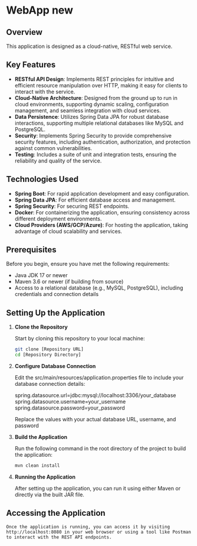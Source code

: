 # WebApp new

## Overview

This application is designed as a cloud-native, RESTful web service.

## Key Features

- **RESTful API Design**: Implements REST principles for intuitive and efficient resource manipulation over HTTP, making it easy for clients to interact with the service.
- **Cloud-Native Architecture**: Designed from the ground up to run in cloud environments, supporting dynamic scaling, configuration management, and seamless integration with cloud services.
- **Data Persistence**: Utilizes Spring Data JPA for robust database interactions, supporting multiple relational databases like MySQL and PostgreSQL.
- **Security**: Implements Spring Security to provide comprehensive security features, including authentication, authorization, and protection against common vulnerabilities.
- **Testing**: Includes a suite of unit and integration tests, ensuring the reliability and quality of the service.

## Technologies Used

- **Spring Boot**: For rapid application development and easy configuration.
- **Spring Data JPA**: For efficient database access and management.
- **Spring Security**: For securing REST endpoints.
- **Docker**: For containerizing the application, ensuring consistency across different deployment environments.
- **Cloud Providers (AWS/GCP/Azure)**: For hosting the application, taking advantage of cloud scalability and services.

## Prerequisites

Before you begin, ensure you have met the following requirements:
- Java JDK 17 or newer
- Maven 3.6 or newer (if building from source)
- Access to a relational database (e.g., MySQL, PostgreSQL), including credentials and connection details

## Setting Up the Application

1. **Clone the Repository**

   Start by cloning this repository to your local machine:

   ```bash
   git clone [Repository URL]
   cd [Repository Directory]

2. **Configure Database Connection**

    Edit the src/main/resources/application.properties file to include your database connection details:

    spring.datasource.url=jdbc:mysql://localhost:3306/your_database
    spring.datasource.username=your_username
    spring.datasource.password=your_password

    Replace the values with your actual database URL, username, and password

3. **Build the Application**

    Run the following command in the root directory of the project to build the application:

    ```bash
    mvn clean install

4. **Running the Application**

    After setting up the application, you can run it using either Maven or directly via the built JAR file.

## Accessing the Application

    Once the application is running, you can access it by visiting http://localhost:8080 in your web browser or using a tool like Postman to interact with the REST API endpoints.


